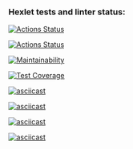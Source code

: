 ### Hexlet tests and linter status:
[![Actions Status](https://github.com/LiliyaSamigullina/python-project-lvl2/workflows/hexlet-check/badge.svg)](https://github.com/LiliyaSamigullina/python-project-lvl2/actions)

[![Actions Status](https://github.com/LiliyaSamigullina/python-project-lvl2/workflows/run-linter/badge.svg)](https://github.com/LiliyaSamigullina/python-project-lvl2/actions)

[![Maintainability](https://api.codeclimate.com/v1/badges/db641a0f83efa59e1224/maintainability)](https://codeclimate.com/github/LiliyaSamigullina/python-project-lvl2/maintainability)

[![Test Coverage](https://api.codeclimate.com/v1/badges/db641a0f83efa59e1224/test_coverage)](https://codeclimate.com/github/LiliyaSamigullina/python-project-lvl2/test_coverage)

[![asciicast](https://asciinema.org/a/6610YBVnISMqvqhLdNBE7141L.svg)](https://asciinema.org/a/6610YBVnISMqvqhLdNBE7141L)

[![asciicast](https://asciinema.org/a/Y8osiuNCdztx6ogXb6tUKeCF7.svg)](https://asciinema.org/a/Y8osiuNCdztx6ogXb6tUKeCF7)

[![asciicast](https://asciinema.org/a/WhvTMEsE0XZOCJ1pz6Zw80xfb.svg)](https://asciinema.org/a/WhvTMEsE0XZOCJ1pz6Zw80xfb)

[![asciicast](https://asciinema.org/a/XdQQx14Ih2XbQmj6uSYhWtwnE.svg)](https://asciinema.org/a/XdQQx14Ih2XbQmj6uSYhWtwnE)
